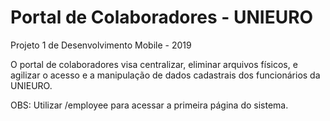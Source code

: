 # Portal de Colaboradores - UNIEURO
Projeto 1 de Desenvolvimento Mobile - 2019

O portal de colaboradores visa centralizar, eliminar arquivos físicos, e agilizar o acesso e a manipulação de dados cadastrais dos funcionários da UNIEURO.

OBS: Utilizar /employee para acessar a primeira página do sistema.
